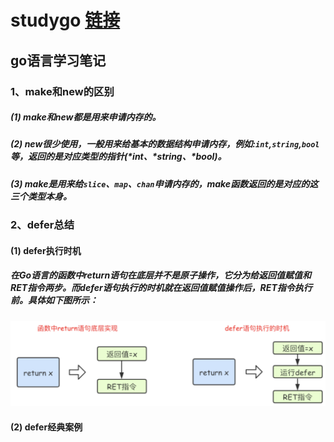 # studygo [链接](https://www.liwenzhou.com/posts/Go/go_menu/)
## go语言学习笔记
### 1、make和new的区别
#####  (1) make和new都是用来申请内存的。
#####  (2) new很少使用，一般用来给基本的数据结构申请内存，例如:`int`,`string`,`bool`等，返回的是对应类型的指针(\*int、\*string、\*bool)。
#####  (3) make是用来给`slice`、`map`、`chan`申请内存的，make函数返回的是对应的这三个类型本身。

### 2、defer总结
#### (1) defer执行时机
##### 在Go语言的函数中return语句在底层并不是原子操作，它分为给返回值赋值和RET指令两步。而defer语句执行的时机就在返回值赋值操作后，RET指令执行前。具体如下图所示：
![](https://github.com/lsds888/image/blob/main/image_golang/%E6%88%AA%E5%B1%8F2021-02-14%20%E4%B8%8B%E5%8D%887.24.36.png)
#### (2) defer经典案例
